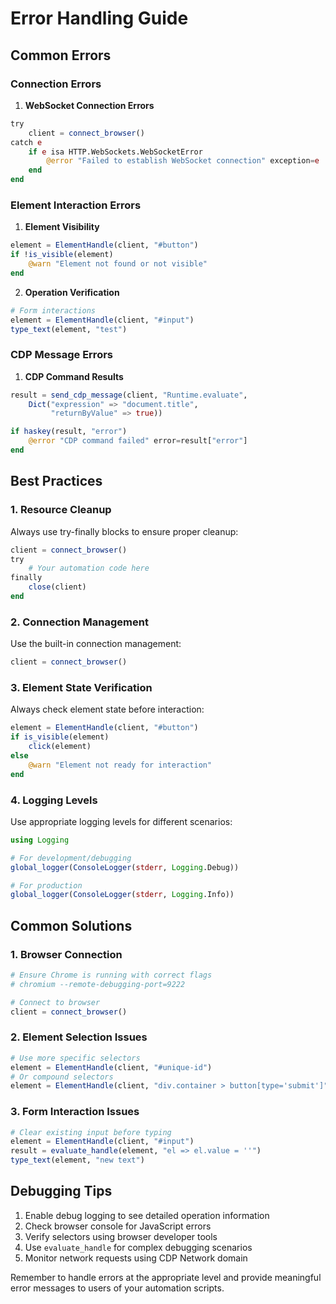 # Error Handling Guide

## Common Errors

### Connection Errors

1. **WebSocket Connection Errors**
```julia
try
    client = connect_browser()
catch e
    if e isa HTTP.WebSockets.WebSocketError
        @error "Failed to establish WebSocket connection" exception=e
    end
end
```

### Element Interaction Errors

1. **Element Visibility**
```julia
element = ElementHandle(client, "#button")
if !is_visible(element)
    @warn "Element not found or not visible"
end
```

2. **Operation Verification**
```julia
# Form interactions
element = ElementHandle(client, "#input")
type_text(element, "test")
```

### CDP Message Errors

1. **CDP Command Results**
```julia
result = send_cdp_message(client, "Runtime.evaluate",
    Dict("expression" => "document.title",
         "returnByValue" => true))

if haskey(result, "error")
    @error "CDP command failed" error=result["error"]
end
```

## Best Practices

### 1. Resource Cleanup
Always use try-finally blocks to ensure proper cleanup:
```julia
client = connect_browser()
try
    # Your automation code here
finally
    close(client)
end
```

### 2. Connection Management
Use the built-in connection management:
```julia
client = connect_browser()
```

### 3. Element State Verification
Always check element state before interaction:
```julia
element = ElementHandle(client, "#button")
if is_visible(element)
    click(element)
else
    @warn "Element not ready for interaction"
end
```

### 4. Logging Levels
Use appropriate logging levels for different scenarios:
```julia
using Logging

# For development/debugging
global_logger(ConsoleLogger(stderr, Logging.Debug))

# For production
global_logger(ConsoleLogger(stderr, Logging.Info))
```

## Common Solutions

### 1. Browser Connection
```julia
# Ensure Chrome is running with correct flags
# chromium --remote-debugging-port=9222

# Connect to browser
client = connect_browser()
```

### 2. Element Selection Issues
```julia
# Use more specific selectors
element = ElementHandle(client, "#unique-id")
# Or compound selectors
element = ElementHandle(client, "div.container > button[type='submit']")
```

### 3. Form Interaction Issues
```julia
# Clear existing input before typing
element = ElementHandle(client, "#input")
result = evaluate_handle(element, "el => el.value = ''")
type_text(element, "new text")
```

## Debugging Tips

1. Enable debug logging to see detailed operation information
2. Check browser console for JavaScript errors
3. Verify selectors using browser developer tools
4. Use `evaluate_handle` for complex debugging scenarios
5. Monitor network requests using CDP Network domain

Remember to handle errors at the appropriate level and provide meaningful error messages to users of your automation scripts.
